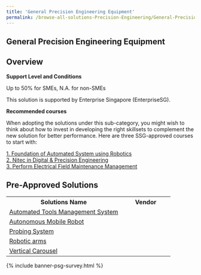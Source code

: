 ```yaml
---
title: 'General Precision Engineering Equipment'
permalink: /browse-all-solutions-Precision-Engineering/General-Precision-Engineering-Equipment
---
```


## General Precision Engineering Equipment
## Overview

**Support Level and Conditions**

Up to 50% for SMEs, N.A. for non-SMEs

This solution is supported by Enterprise Singapore (EnterpriseSG).

**Recommended courses**

When adopting the solutions under this sub-category, you might wish to think about how to invest in developing the right skillsets to complement the new solution for better performance. Here are three SSG-approved courses to start with:

<a href='https://sfec.enterprisejobskills.gov.sg/Course_Internet/CourseDetail.aspx?CoursesReferenceNumber=TGS-2022014135'  target='_blank' rel='noopener'>1. Foundation of Automated System using Robotics</a><br>
<a href='https://sfec.enterprisejobskills.gov.sg/Course_Internet/CourseDetail.aspx?CoursesReferenceNumber=TGS-2017504606'  target='_blank' rel='noopener'>2. Nitec in Digital & Precision Engineering</a><br>
<a href='https://sfec.enterprisejobskills.gov.sg/Course_Internet/CourseDetail.aspx?CoursesReferenceNumber=TGS-2020504411'  target='_blank' rel='noopener'>3. Perform Electrical Field Maintenance Management</a><br>

## Pre-Approved Solutions

<table>
<tr>
<th style='width: auto;'><b>Solutions Name</b></th>
<th style='width: 30%;'><b>Vendor</b></th>
</tr>
<tr>
<td><a href='/productivity-solutions-grant/solutionrepo/solution880' target='_blank'>Automated Tools Management System</a><br></td>
<td></td>
</tr>
<tr>
<td><a href='/productivity-solutions-grant/solutionrepo/solution882' target='_blank'>Autonomous Mobile Robot</a><br></td>
<td></td>
</tr>
<tr>
<td><a href='/productivity-solutions-grant/solutionrepo/solution892' target='_blank'>Probing System</a><br></td>
<td></td>
</tr>
<tr>
<td><a href='/productivity-solutions-grant/solutionrepo/solution896' target='_blank'>Robotic arms</a><br></td>
<td></td>
</tr>
<tr>
<td><a href='/productivity-solutions-grant/solutionrepo/solution899' target='_blank'>Vertical Carousel</a><br></td>
<td></td>
</tr>
</table>

{% include banner-psg-survey.html %}
